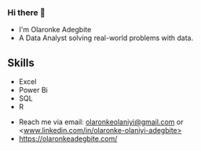 ### Hi there 👋

- I'm Olaronke Adegbite
- A Data Analyst solving real-world problems with data.

## Skills
  * Excel
  * Power Bi
  * SQL
  * R
- Reach me via email: olaronkeolaniyi@gmail.com  or <www.linkedin.com/in/olaronke-olaniyi-adegbite>
- <https://olaronkeadegbite.com/>
  
<!--
**Olaronkee/Olaronkee** is a ✨ _special_ ✨ repository because its `README.md` (this file) appears on your GitHub profile.
-->
